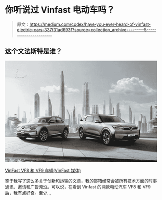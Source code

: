 # 你听说过 Vinfast 电动车吗？

> 原文：<https://medium.com/codex/have-you-ever-heard-of-vinfast-electric-cars-337f31ad693f?source=collection_archive---------5----------------------->

## 这个文法斯特是谁？

![](img/7da10e7f638068b0a03604a047249b8e.png)

[VinFast VF8 和 VF9 车辆(VinFast 媒体)](https://vinfastauto.us/themes/custom/vinfast_v2/images/story/vehicles.jpg)

鉴于我写了这么多关于创新和运输的文章，我的邮箱经常会被所有技术方面的时事通讯、邀请和广告淹没。可以说，在看到 Vinfast 的两款电动汽车 VF8 和 VF9 后，我有点好奇。至少…
